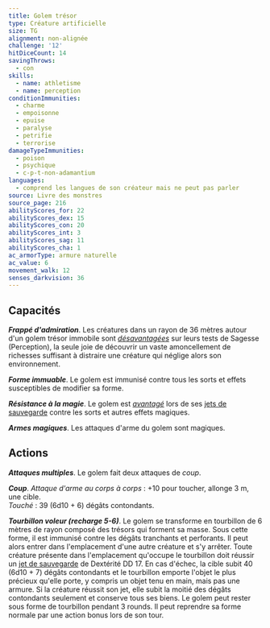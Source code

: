 ```yaml
---
title: Golem trésor
type: Créature artificielle
size: TG
alignment: non-alignée
challenge: '12'
hitDiceCount: 14
savingThrows:
  - con
skills:
  - name: athletisme
  - name: perception
conditionImmunities:
  - charme
  - empoisonne
  - epuise
  - paralyse
  - petrifie
  - terrorise
damageTypeImmunities:
  - poison
  - psychique
  - c-p-t-non-adamantium
languages:
  - comprend les langues de son créateur mais ne peut pas parler
source: Livre des monstres
source_page: 216
abilityScores_for: 22
abilityScores_dex: 15
abilityScores_con: 20
abilityScores_int: 3
abilityScores_sag: 11
abilityScores_cha: 1
ac_armorType: armure naturelle
ac_value: 6
movement_walk: 12
senses_darkvision: 36
---
```

## Capacités
_**Frappé d'admiration**_. Les créatures dans un rayon de 36 mètres autour d'un golem trésor immobile sont [_désavantagées_](/utiliser-les-caracteristiques/#avantage-et-desavantage) sur leurs tests de Sagesse (Perception), la seule joie de découvrir un vaste amoncellement de richesses suffisant à distraire une créature qui néglige alors son environnement.

_**Forme immuable**_. Le golem est immunisé contre tous les sorts et effets susceptibles de modifier sa forme.

_**Résistance à la magie**_. Le golem est [_avantagé_](/utiliser-les-caracteristiques/#avantage-et-desavantage) lors de ses [jets de sauvegarde](/utiliser-les-caracteristiques/#jets-de-sauvegarde) contre les sorts et autres effets magiques.

_**Armes magiques**_. Les attaques d'arme du golem sont magiques.

## Actions
_**Attaques multiples**_. Le golem fait deux attaques de _coup_.

_**Coup**_. _Attaque d'arme au corps à corps_ : +10 pour toucher, allonge 3 m, une cible.  
_Touché_ : 39 (6d10 + 6) dégâts contondants.

_**Tourbillon voleur (recharge 5-6)**_. Le golem se transforme en tourbillon de 6 mètres de rayon composé des trésors qui forment sa masse. Sous cette forme, il est immunisé contre les dégâts tranchants et perforants. Il peut alors entrer dans l'emplacement d'une autre créature et s'y arrêter. Toute créature présente dans l'emplacement qu'occupe le tourbillon doit réussir un [jet de sauvegarde](/utiliser-les-caracteristiques/#jets-de-sauvegarde) de Dextérité DD 17. En cas d'échec, la cible subit 40 (6d10 + 7) dégâts contondants et le tourbillon emporte l'objet le plus précieux qu'elle porte, y compris un objet tenu en main, mais pas une armure. Si la créature réussit son jet, elle subit la moitié des dégâts contondants seulement et conserve tous ses biens. Le golem peut rester sous forme de tourbillon pendant 3 rounds. Il peut reprendre sa forme normale par une action bonus lors de son tour.
